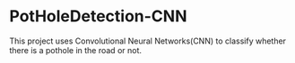 # PotHoleDetection-CNN
This project uses Convolutional Neural Networks(CNN) to classify whether there is a pothole in the road or not.
